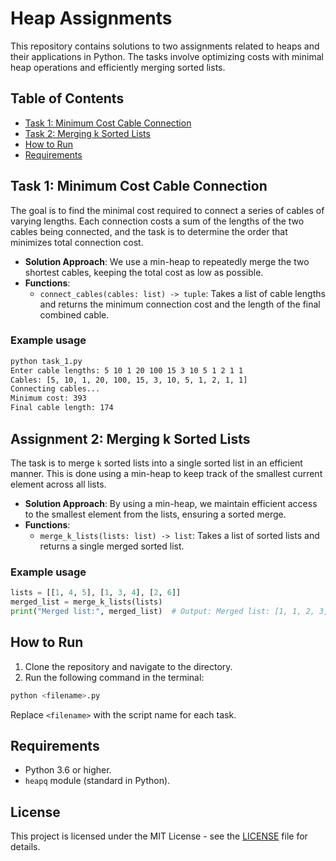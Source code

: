 # Heap Assignments

This repository contains solutions to two assignments related to heaps and their applications in Python. The tasks involve optimizing costs with minimal heap operations and efficiently merging sorted lists.

## Table of Contents

- [Task 1: Minimum Cost Cable Connection](#task-1-minimum-cost-cable-connection)
- [Task 2: Merging k Sorted Lists](#task-2-merging-k-sorted-lists)
- [How to Run](#how-to-run)
- [Requirements](#requirements)

## Task 1: Minimum Cost Cable Connection

The goal is to find the minimal cost required to connect a series of cables of varying lengths. Each connection costs a sum of the lengths of the two cables being connected, and the task is to determine the order that minimizes total connection cost.

- **Solution Approach**: We use a min-heap to repeatedly merge the two shortest cables, keeping the total cost as low as possible.
- **Functions**:
  - `connect_cables(cables: list) -> tuple`: Takes a list of cable lengths and returns the minimum connection cost and the length of the final combined cable.

### Example usage

```bash
python task_1.py
Enter cable lengths: 5 10 1 20 100 15 3 10 5 1 2 1 1
Cables: [5, 10, 1, 20, 100, 15, 3, 10, 5, 1, 2, 1, 1]
Connecting cables...
Minimum cost: 393
Final cable length: 174
```

## Assignment 2: Merging k Sorted Lists

The task is to merge `k` sorted lists into a single sorted list in an efficient manner. This is done using a min-heap to keep track of the smallest current element across all lists.

- **Solution Approach**: By using a min-heap, we maintain efficient access to the smallest element from the lists, ensuring a sorted merge.
- **Functions**:
  - `merge_k_lists(lists: list) -> list`: Takes a list of sorted lists and returns a single merged sorted list.

### Example usage

```python
lists = [[1, 4, 5], [1, 3, 4], [2, 6]]
merged_list = merge_k_lists(lists)
print("Merged list:", merged_list)  # Output: Merged list: [1, 1, 2, 3, 4, 4, 5, 6]
```

## How to Run

1. Clone the repository and navigate to the directory.
2. Run the following command in the terminal:

```bash
python <filename>.py
```

Replace `<filename>` with the script name for each task.

## Requirements

- Python 3.6 or higher.
- `heapq` module (standard in Python).

## License

This project is licensed under the MIT License - see the [LICENSE](./LICENSE) file for details.
